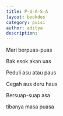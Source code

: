 ```yaml
---
title: P-U-A-S-A
layout: bookdes
category: puisi
author: aditya
description: 
---
```


Mari berpuas-puas

Bak esok akan uas

Peduli asu atau paus

Cegah aus deru haus

Bersuap-suap asa

tibanya masa puasa